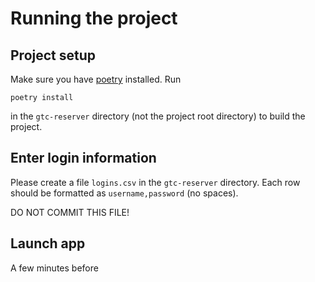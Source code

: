 # Running the project

## Project setup
Make sure you have [poetry](https://python-poetry.org/) installed.
Run
```
poetry install
```
in the `gtc-reserver` directory (not the project root directory) to build the project.

## Enter login information
Please create a file `logins.csv` in the `gtc-reserver` directory.
Each row should be formatted as `username,password` (no spaces).

DO NOT COMMIT THIS FILE!

## Launch app
A few minutes before 